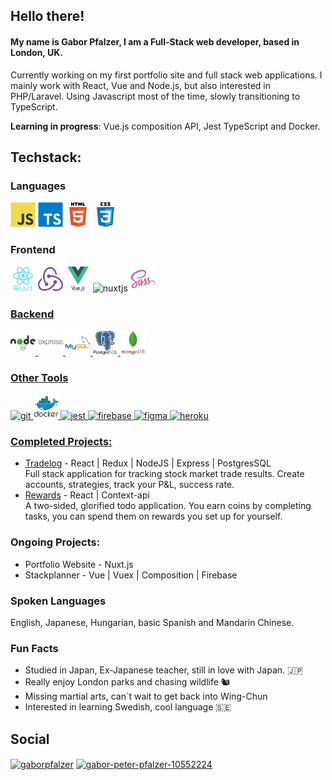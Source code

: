 ## Hello there!

#### My name is Gabor Pfalzer, I am a Full-Stack web developer, based in London, UK.

Currently working on my first portfolio site and full stack web applications. I mainly work with React, Vue and Node.js, but also interested in PHP/Laravel. Using Javascript most of the time, slowly transitioning to TypeScript.

**Learning in progress**: Vue.js composition API, Jest TypeScript and Docker.

## Techstack:

### Languages

<p align="left">
<img src="https://raw.githubusercontent.com/devicons/devicon/master/icons/javascript/javascript-original.svg" alt="javascript" width="40" height="40"/> 
<img src="https://raw.githubusercontent.com/devicons/devicon/master/icons/typescript/typescript-original.svg" alt="typescript" width="40" height="40"/> 
<img src="https://raw.githubusercontent.com/devicons/devicon/master/icons/html5/html5-original-wordmark.svg" alt="html5" width="40" height="40"/> 
<img src="https://raw.githubusercontent.com/devicons/devicon/master/icons/css3/css3-original-wordmark.svg" alt="css3" width="40" height="40"/>
<!-- <img src="https://raw.githubusercontent.com/devicons/devicon/master/icons/python/python-original.svg" alt="python" width="40" height="40"/> 
<img src="https://raw.githubusercontent.com/devicons/devicon/master/icons/php/php-original.svg" alt="php" width="40" height="40"/> -->
</p>

### Frontend

<p align="left">
<img src="https://raw.githubusercontent.com/devicons/devicon/master/icons/react/react-original-wordmark.svg" alt="react" width="40" height="40"/> 
<img src="https://raw.githubusercontent.com/devicons/devicon/master/icons/redux/redux-original.svg" alt="react" width="40" height="40"/> 
<img src="https://raw.githubusercontent.com/devicons/devicon/master/icons/vuejs/vuejs-original-wordmark.svg" alt="vuejs" width="40" height="40"/> 
<img src="https://www.vectorlogo.zone/logos/nuxtjs/nuxtjs-icon.svg" alt="nuxtjs" width="40" height="40"/> </a> <a href="https://www.php.net" target="_blank">
<img src="https://raw.githubusercontent.com/devicons/devicon/master/icons/sass/sass-original.svg" alt="sass" width="40" height="40"/>
<!-- <img src="https://cdn.worldvectorlogo.com/logos/nextjs-3.svg" alt="nextjs" width="40" height="40"/>  -->
</p>

### Backend

<p align="left">
<img src="https://raw.githubusercontent.com/devicons/devicon/master/icons/nodejs/nodejs-original-wordmark.svg" alt="nodejs" width="40" height="40"/> 
<img src="https://raw.githubusercontent.com/devicons/devicon/master/icons/express/express-original-wordmark.svg" alt="express" width="40" height="40"/> 
<img src="https://raw.githubusercontent.com/devicons/devicon/master/icons/mysql/mysql-original-wordmark.svg" alt="mysql" width="40" height="40"/>
<img src="https://raw.githubusercontent.com/devicons/devicon/master/icons/postgresql/postgresql-original-wordmark.svg" alt="postgresql" width="40" height="40"/> 
<img src="https://raw.githubusercontent.com/devicons/devicon/master/icons/mongodb/mongodb-original-wordmark.svg" alt="mongodb" width="40" height="40"/>
</p>

### Other Tools

<p align="left">
<img src="https://www.vectorlogo.zone/logos/git-scm/git-scm-icon.svg" alt="git" width="40" height="40"/> 
<img src="https://raw.githubusercontent.com/devicons/devicon/master/icons/docker/docker-original-wordmark.svg" alt="docker" width="40" height="40"/>
<img src="https://www.vectorlogo.zone/logos/jestjsio/jestjsio-icon.svg" alt="jest" width="40" height="40"/> 
<img src="https://www.vectorlogo.zone/logos/firebase/firebase-icon.svg" alt="firebase" width="40" height="40"/> 
<img src="https://www.vectorlogo.zone/logos/figma/figma-icon.svg" alt="figma" width="40" height="40"/> 
<img src="https://www.vectorlogo.zone/logos/heroku/heroku-icon.svg" alt="heroku" width="40" height="40"/>
</p>

### Completed Projects:

- [Tradelog](https://tradelog-app.herokuapp.com/) - React | Redux | NodeJS | Express | PostgresSQL <br>
  Full stack application for tracking stock market trade results. Create accounts, strategies, track your P&L, success rate.
- [Rewards](https://gold-that-glitters.herokuapp.com/todos) - React | Context-api <br>
  A two-sided, glorified todo application. You earn coins by completing tasks, you can spend them on rewards you set up for yourself.

### Ongoing Projects:

- Portfolio Website - Nuxt.js
- Stackplanner - Vue | Vuex | Composition | Firebase

### Spoken Languages

English, Japanese, Hungarian, basic Spanish and Mandarin Chinese.

### Fun Facts

- Studied in Japan, Ex-Japanese teacher, still in love with Japan. 🇯🇵
- Really enjoy London parks and chasing wildlife 🐿️
- Missing martial arts, can`t wait to get back into Wing-Chun
- Interested in learning Swedish, cool language 🇸🇪

## Social

<a href="https://twitter.com/gaborpfalzer" target="blank"><img align="center" src="https://cdn.jsdelivr.net/npm/simple-icons@3.0.1/icons/twitter.svg" alt="gaborpfalzer" height="30" width="40" /></a>
<a href="https://linkedin.com/in/gabor-peter-pfalzer-10552224" target="blank"><img align="center" src="https://cdn.jsdelivr.net/npm/simple-icons@3.0.1/icons/linkedin.svg" alt="gabor-peter-pfalzer-10552224" height="30" width="40" /></a>

</p>

<!-- [![Top Languages](https://github-readme-stats.vercel.app/api/top-langs/?username=pfalzergbr&theme=radical&layout=compact)](https://github.com/pfalzergbr/github-readme-stats)
<br />

[![Weekly wakatime stats](https://github-readme-stats.vercel.app/api/wakatime?username=pfalzergbr&theme=radical)](https://github.com/pfalzergbr/github-readme-stats) -->
